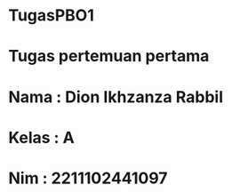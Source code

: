 # TugasPBO1
# Tugas pertemuan pertama
# Nama : Dion Ikhzanza Rabbil
# Kelas : A
# Nim : 2211102441097
